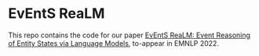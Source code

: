 # EvEntS ReaLM
This repo contains the code for our paper [EvEntS ReaLM: Event Reasoning of Entity States via Language Models](https://arxiv.org/abs/2211.05392), to-appear in EMNLP 2022.
